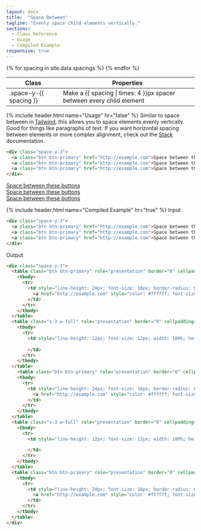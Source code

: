 ```yaml
---
layout: docs
title:  "Space Between"
tagline: "Evenly space child elements vertically."
sections:
  - Class Reference
  - Usage
  - Compiled Example
responsive: true
---
```

<a class="anchor" name="class-reference"></a>
<div class="table-utilities">
  <table class="table">
    <thead>
      <tr>
        <th>Class</th>
        <th>Properties</th>
      </tr>
    </thead>
    <tbody>
      {% for spacing in site.data.spacings %}
        <tr><td class="class">.space-y-{{ spacing }}</td><td class="result">Make a {{ spacing | times: 4 }}px spacer between every child element</td></tr>
      {% endfor %}
    </tbody>
  </table>
</div>

{% include header.html name="Usage" hr="false" %}
Similar to space between in [Tailwind](https://tailwindcss.com/docs/space), this allows you to space elements evenly vertically. Good for things like paragraphs of text. If you want horizontal spacing between elements or more complex alignment, check out the [Stack](/docs/stack) documentation.
```html
<div class="space-y-3">
  <a class="btn btn-primary" href="http://example.com">Space between these buttons</a>
  <a class="btn btn-primary" href="http://example.com">Space between these buttons</a>
  <a class="btn btn-primary" href="http://example.com">Space between these buttons</a>
</div>

```
<div>
  <a class="btn btn-primary" href="http://example.com">Space between these buttons</a>
</div>
<div class="my-3">
  <a class="btn btn-primary" href="http://example.com">Space between these buttons</a>
</div>
<div>
  <a class="btn btn-primary" href="http://example.com">Space between these buttons</a>
</div>


{% include header.html name="Compiled Example" hr="true" %}
<span class="badge rounded-pill badge-input">Input</span>
```html
<div class="space-y-3">
  <a class="btn btn-primary" href="http://example.com">Space between these buttons</a>
  <a class="btn btn-primary" href="http://example.com">Space between these buttons</a>
  <a class="btn btn-primary" href="http://example.com">Space between these buttons</a>
</div>
```

<span class="badge rounded-pill badge-output">Output</span>
```html
<div class="space-y-3">
  <table class="btn btn-primary" role="presentation" border="0" cellpadding="0" cellspacing="0" style="border-radius: 6px; border-collapse: separate !important;">
    <tbody>
      <tr>
        <td style="line-height: 24px; font-size: 16px; border-radius: 6px; margin: 0;" align="center" bgcolor="#0d6efd">
          <a href="http://example.com" style="color: #ffffff; font-size: 16px; font-family: Helvetica, Arial, sans-serif; text-decoration: none; border-radius: 6px; line-height: 20px; display: inline-block; font-weight: normal; white-space: nowrap; background-color: #0d6efd; padding: 8px 12px; border: 1px solid #0d6efd;">Space between these buttons</a>
        </td>
      </tr>
    </tbody>
  </table>
  <table class="s-3 w-full" role="presentation" border="0" cellpadding="0" cellspacing="0" style="width: 100%;" width="100%">
    <tbody>
      <tr>
        <td style="line-height: 12px; font-size: 12px; width: 100%; height: 12px; margin: 0;" align="left" width="100%" height="12">
           
        </td>
      </tr>
    </tbody>
  </table>
    <table class="btn btn-primary" role="presentation" border="0" cellpadding="0" cellspacing="0" style="border-radius: 6px; border-collapse: separate !important;">
    <tbody>
      <tr>
        <td style="line-height: 24px; font-size: 16px; border-radius: 6px; margin: 0;" align="center" bgcolor="#0d6efd">
          <a href="http://example.com" style="color: #ffffff; font-size: 16px; font-family: Helvetica, Arial, sans-serif; text-decoration: none; border-radius: 6px; line-height: 20px; display: inline-block; font-weight: normal; white-space: nowrap; background-color: #0d6efd; padding: 8px 12px; border: 1px solid #0d6efd;">Space between these buttons</a>
        </td>
      </tr>
    </tbody>
  </table>
  <table class="s-3 w-full" role="presentation" border="0" cellpadding="0" cellspacing="0" style="width: 100%;" width="100%">
    <tbody>
      <tr>
        <td style="line-height: 12px; font-size: 12px; width: 100%; height: 12px; margin: 0;" align="left" width="100%" height="12">
           
        </td>
      </tr>
    </tbody>
  </table>
  <table class="btn btn-primary" role="presentation" border="0" cellpadding="0" cellspacing="0" style="border-radius: 6px; border-collapse: separate !important;">
    <tbody>
      <tr>
        <td style="line-height: 24px; font-size: 16px; border-radius: 6px; margin: 0;" align="center" bgcolor="#0d6efd">
          <a href="http://example.com" style="color: #ffffff; font-size: 16px; font-family: Helvetica, Arial, sans-serif; text-decoration: none; border-radius: 6px; line-height: 20px; display: inline-block; font-weight: normal; white-space: nowrap; background-color: #0d6efd; padding: 8px 12px; border: 1px solid #0d6efd;">Space between these buttons</a>
        </td>
      </tr>
    </tbody>
  </table>
</div>
```
